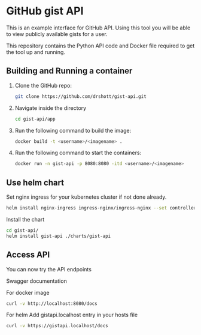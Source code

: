 # GitHub gist API


This is an example interface for GitHub API. Using this tool you will be able to view publicly available gists for a user.

This repository contains the Python API code and Docker file required to get the tool up and running.


## Building and Running a container

  1. Clone the GitHub repo:

      ```sh
      git clone https://github.com/drshott/gist-api.git
      ```
  
  2. Navigate inside the directory
    
     ```sh
     cd gist-api/app
     ```

  3. Run the following command to build the image:

      ```sh
      docker build -t <username>/<imagename> .
      ```
  
  4. Run the following command to start the containers:

      ```sh
      docker run -n gist-api -p 8080:8080 -itd <username>/<imagename>
      ```

## Use helm chart

Set nginx ingress for your kubernetes cluster if not done already.

```sh
helm install nginx-ingress ingress-nginx/ingress-nginx --set controller.publishService.enabled=true
```

Install the chart
     
```sh
cd gist-api/
helm install gist-api ./charts/gist-api
```

## Access API

You can now try the API endpoints

Swagger documentation

For docker image

```sh
curl -v http://localhost:8080/docs     
```
     
For helm
Add gistapi.localhost entry in your hosts file

```sh
curl -v https://gistapi.localhost/docs
```